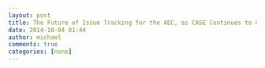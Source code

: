 ```yaml
---
layout: post
title: The Future of Issue Tracking for the AEC, as CASE Continues to Craft It
date: 2014-10-04 01:44
author: michael
comments: true
categories: [none]
---
```


